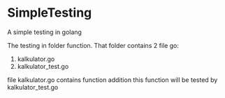 # SimpleTesting
A simple testing in golang

The testing in folder function.
That folder contains 2 file go: 
1. kalkulator.go
2. kalkulator_test.go

file kalkulator.go contains function addition
this function will be tested by kalkulator_test.go
